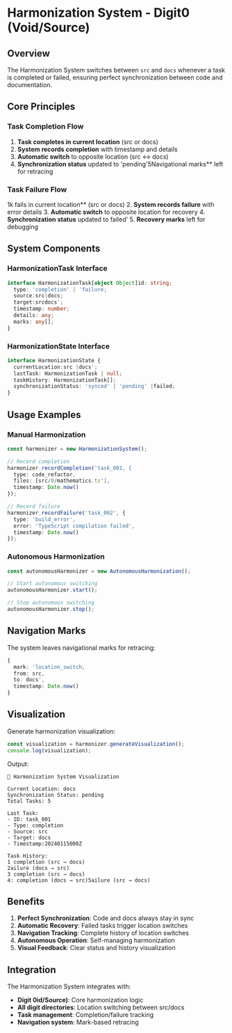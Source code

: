 # Harmonization System - Digit0 (Void/Source)

## Overview

The Harmonization System switches between `src` and `docs` whenever a task is completed or failed, ensuring perfect synchronization between code and documentation.

## Core Principles

### Task Completion Flow
1. **Task completes in current location** (src or docs)
2. **System records completion** with timestamp and details
3. **Automatic switch** to opposite location (src ↔ docs)
4. **Synchronization status** updated to 'pending'5Navigational marks** left for retracing

### Task Failure Flow
1k fails in current location** (src or docs)
2. **System records failure** with error details
3. **Automatic switch** to opposite location for recovery
4. **Synchronization status** updated to failed'
5. **Recovery marks** left for debugging

## System Components

### HarmonizationTask Interface
```typescript
interface HarmonizationTask[object Object]id: string;
  type: 'completion' | 'failure;
  source:src|docs;
  target:srcdocs';
  timestamp: number;
  details: any;
  marks: any[];
}
```

### HarmonizationState Interface
```typescript
interface HarmonizationState {
  currentLocation:src |docs';
  lastTask: HarmonizationTask | null;
  taskHistory: HarmonizationTask[];
  synchronizationStatus: 'synced' | 'pending' |failed;
}
```
## Usage Examples

### Manual Harmonization
```typescript
const harmonizer = new HarmonizationSystem();

// Record completion
harmonizer.recordCompletion('task_001, {
  type: code_refactor,
  files: [src/0/mathematics.ts'],
  timestamp: Date.now()
});

// Record failure
harmonizer.recordFailure('task_002', {
  type: 'build_error',
  error: 'TypeScript compilation failed',
  timestamp: Date.now()
});
```

### Autonomous Harmonization
```typescript
const autonomousHarmonizer = new AutonomousHarmonization();

// Start autonomous switching
autonomousHarmonizer.start();

// Stop autonomous switching
autonomousHarmonizer.stop();
```

## Navigation Marks

The system leaves navigational marks for retracing:

```typescript
{
  mark: 'location_switch,
  from: src,
  to: docs',
  timestamp: Date.now()
}
```

## Visualization

Generate harmonization visualization:

```typescript
const visualization = harmonizer.generateVisualization();
console.log(visualization);
```

Output:
```
🔄 Harmonization System Visualization

Current Location: docs
Synchronization Status: pending
Total Tasks: 5

Last Task:
- ID: task_001
- Type: completion
- Source: src
- Target: docs
- Timestamp:20240115000Z

Task History:
1 completion (src → docs)
2ailure (docs → src)
3 completion (src → docs)
4: completion (docs → src)5ailure (src → docs)
```

## Benefits

1. **Perfect Synchronization**: Code and docs always stay in sync
2. **Automatic Recovery**: Failed tasks trigger location switches
3. **Navigation Tracking**: Complete history of location switches
4. **Autonomous Operation**: Self-managing harmonization
5. **Visual Feedback**: Clear status and history visualization

## Integration

The Harmonization System integrates with:
- **Digit 0id/Source)**: Core harmonization logic
- **All digit directories**: Location switching between src/docs
- **Task management**: Completion/failure tracking
- **Navigation system**: Mark-based retracing 
